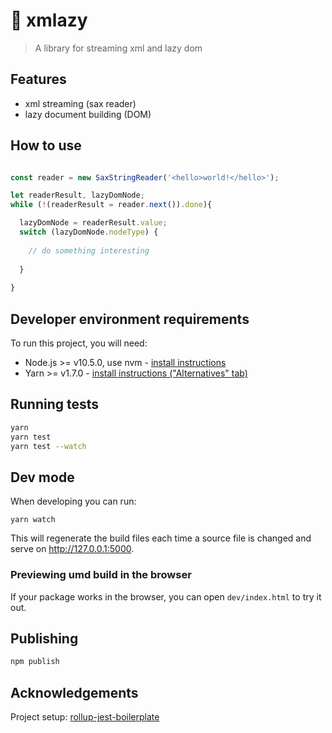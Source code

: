 # 🦥 xmlazy

> A library for streaming xml and lazy dom

## Features
- xml streaming (sax reader)
- lazy document building (DOM)

## How to use

```js

const reader = new SaxStringReader('<hello>world!</hello>');

let readerResult, lazyDomNode;
while (!(readerResult = reader.next()).done){

  lazyDomNode = readerResult.value;  
  switch (lazyDomNode.nodeType) {
  
    // do something interesting 
    
  }
  
}
```


## Developer environment requirements

To run this project, you will need:

- Node.js >= v10.5.0, use nvm - [install instructions](https://github.com/creationix/nvm#install-script)
- Yarn >= v1.7.0 - [install instructions ("Alternatives" tab)](https://yarnpkg.com/en/docs/install#alternatives-rc)

## Running tests

```sh
yarn
yarn test
yarn test --watch
```

## Dev mode

When developing you can run:

```
yarn watch
```

This will regenerate the build files each time a source file is changed and serve on http://127.0.0.1:5000.

### Previewing umd build in the browser

If your package works in the browser, you can open `dev/index.html` to try it out.

## Publishing

```sh
npm publish
```

## Acknowledgements

Project setup: [rollup-jest-boilerplate](https://github.com/algolia/rollup-jest-boilerplate)
